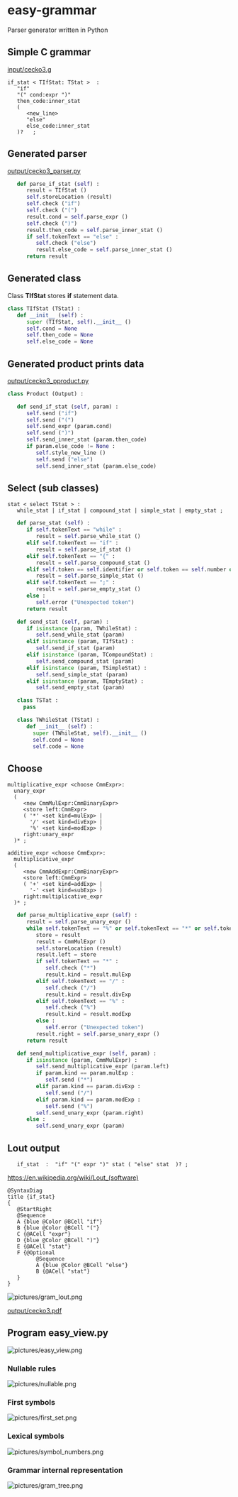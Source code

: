 # easy-grammar
Parser generator written in Python 

## Simple C grammar

[input/cecko3.g](input/cecko3.g)

```ebnf
if_stat < TIfStat: TStat >  :
   "if"
   "(" cond:expr ")"
   then_code:inner_stat
   (
      <new_line>
      "else"
      else_code:inner_stat
   )?   ;
```

## Generated parser

[output/cecko3_parser.py](output/cecko3_parser.py)

```python
   def parse_if_stat (self) :
      result = TIfStat ()
      self.storeLocation (result)
      self.check ("if")
      self.check ("(")
      result.cond = self.parse_expr ()
      self.check (")")
      result.then_code = self.parse_inner_stat ()
      if self.tokenText == "else" :
         self.check ("else")
         result.else_code = self.parse_inner_stat ()
      return result
```

## Generated class

Class **TIfStat** stores **if** statement data.

```python
class TIfStat (TStat) :
   def __init__ (self) :
      super (TIfStat, self).__init__ ()
      self.cond = None
      self.then_code = None
      self.else_code = None
```

## Generated product prints data

[output/cecko3_pproduct.py](output/cecko3_product.py)

```python
class Product (Output) :

   def send_if_stat (self, param) :
      self.send ("if")
      self.send ("(")
      self.send_expr (param.cond)
      self.send (")")
      self.send_inner_stat (param.then_code)
      if param.else_code != None :
         self.style_new_line ()
         self.send ("else")
         self.send_inner_stat (param.else_code)
```

## Select (sub classes)

```
stat < select TStat > :
   while_stat | if_stat | compound_stat | simple_stat | empty_stat ;
```

```python
   def parse_stat (self) :
      if self.tokenText == "while" :
         result = self.parse_while_stat ()
      elif self.tokenText == "if" :
         result = self.parse_if_stat ()
      elif self.tokenText == "{" :
         result = self.parse_compound_stat ()
      elif self.token == self.identifier or self.token == self.number or self.tokenText == "(" :
         result = self.parse_simple_stat ()
      elif self.tokenText == ";" :
         result = self.parse_empty_stat ()
      else :
         self.error ("Unexpected token")
      return result
```

```python
   def send_stat (self, param) :
      if isinstance (param, TWhileStat) :
         self.send_while_stat (param)
      elif isinstance (param, TIfStat) :
         self.send_if_stat (param)
      elif isinstance (param, TCompoundStat) :
         self.send_compound_stat (param)
      elif isinstance (param, TSimpleStat) :
         self.send_simple_stat (param)
      elif isinstance (param, TEmptyStat) :
         self.send_empty_stat (param)
```

```python
   class TSTat :
     pass

   class TWhileStat (TStat) :
      def __init__ (self) :
        super (TWhileStat, self).__init__ ()
        self.cond = None
        self.code = None
```

## Choose

```
multiplicative_expr <choose CmmExpr>:
  unary_expr
  (
     <new CmmMulExpr:CmmBinaryExpr>
     <store left:CmmExpr>
     ( '*' <set kind=mulExp> |
       '/' <set kind=divExp> |
       '%' <set kind=modExp> )
     right:unary_expr
  )* ;

additive_expr <choose CmmExpr>:
  multiplicative_expr
  (
     <new CmmAddExpr:CmmBinaryExpr>
     <store left:CmmExpr>
     ( '+' <set kind=addExp> |
       '-' <set kind=subExp> )
     right:multiplicative_expr
  )* ;
```

```python
   def parse_multiplicative_expr (self) :
      result = self.parse_unary_expr ()
      while self.tokenText == "%" or self.tokenText == "*" or self.tokenText == "/" :
         store = result
         result = CmmMulExpr ()
         self.storeLocation (result)
         result.left = store
         if self.tokenText == "*" :
            self.check ("*")
            result.kind = result.mulExp
         elif self.tokenText == "/" :
            self.check ("/")
            result.kind = result.divExp
         elif self.tokenText == "%" :
            self.check ("%")
            result.kind = result.modExp
         else :
            self.error ("Unexpected token")
         result.right = self.parse_unary_expr ()
      return result
```

```python
   def send_multiplicative_expr (self, param) :
      if isinstance (param, CmmMulExpr) :
         self.send_multiplicative_expr (param.left)
         if param.kind == param.mulExp :
            self.send ("*")
         elif param.kind == param.divExp :
            self.send ("/")
         elif param.kind == param.modExp :
            self.send ("%")
         self.send_unary_expr (param.right)
      else :
         self.send_unary_expr (param)
```

## Lout output

```
   if_stat  :  "if" "(" expr ")" stat ( "else" stat  )? ;
```
https://en.wikipedia.org/wiki/Lout_(software)

```
@SyntaxDiag
title {if_stat}
{
   @StartRight
   @Sequence
   A {blue @Color @BCell "if"}
   B {blue @Color @BCell "("}
   C {@ACell "expr"}
   D {blue @Color @BCell ")"}
   E {@ACell "stat"}
   F {@Optional
         @Sequence
         A {blue @Color @BCell "else"}
         B {@ACell "stat"}
   }
}
```

![pictures/gram_lout.png](pictures/gram_lout.png)

[output/cecko3.pdf](output/cecko3.pdf)

## Program easy_view.py

![pictures/easy_view.png](pictures/easy_view.png)

### Nullable rules

![pictures/nullable.png](pictures/nullable.png)

### First symbols

![pictures/first_set.png](pictures/first_set.png)

### Lexical symbols

![pictures/symbol_numbers.png](pictures/symbol_numbers.png)

### Grammar internal representation

![pictures/gram_tree.png](pictures/gram_tree.png)

